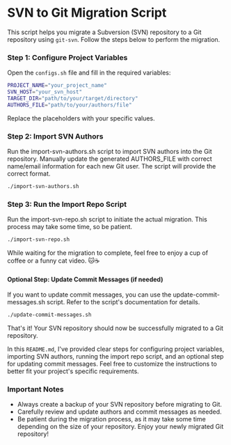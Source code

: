 # SVN to Git Migration Script

This script helps you migrate a Subversion (SVN) repository to a Git repository using `git-svn`. Follow the steps below to perform the migration.

### Step 1: Configure Project Variables

Open the `configs.sh` file and fill in the required variables:

```bash
PROJECT_NAME="your_project_name"
SVN_HOST="your_svn_host"
TARGET_DIR="path/to/your/target/directory"
AUTHORS_FILE="path/to/your/authors/file"
```

Replace the placeholders with your specific values.

### Step 2: Import SVN Authors

Run the import-svn-authors.sh script to import SVN authors into the Git repository. Manually update the generated AUTHORS_FILE with correct name/email information for each new Git user. The script will provide the correct format.

```bash
./import-svn-authors.sh
```

### Step 3: Run the Import Repo Script

Run the import-svn-repo.sh script to initiate the actual migration. This process may take some time, so be patient.

```bash
./import-svn-repo.sh
```

While waiting for the migration to complete, feel free to enjoy a cup of coffee or a funny cat video. 🐱☕️

#### Optional Step: Update Commit Messages (if needed)

If you want to update commit messages, you can use the update-commit-messages.sh script. Refer to the script's documentation for details.

```bash
./update-commit-messages.sh
```

That's it! Your SVN repository should now be successfully migrated to a Git repository.

In this `README.md`, I've provided clear steps for configuring project variables, importing SVN authors, running the import repo script, and an optional step for updating commit messages. Feel free to customize the instructions to better fit your project's specific requirements.

### Important Notes

- Always create a backup of your SVN repository before migrating to Git.
- Carefully review and update authors and commit messages as needed.
- Be patient during the migration process, as it may take some time depending on the size of your repository.
  Enjoy your newly migrated Git repository!
